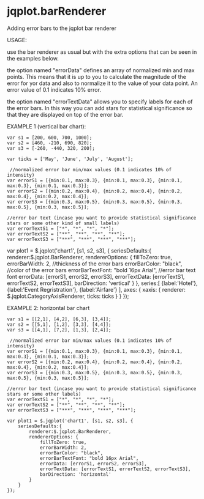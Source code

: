 jqplot.barRenderer
==================

Adding error bars to the jqplot bar renderer

USAGE:

use the bar renderer as usual but with the extra options that can be seen in the examples below.
 
the option named "errorData" defines an array of normalized min and max points. This means that it is up to you to calculate the magnitude of the error for yor data and also to normalize it to the value of your data point. An error value of 0.1 indicates 10% error.

the option named "errorTextData" allows you to specify labels for each of the error bars. In this way you can add stars for statistical significance so that they are displayed on top of the error bar.


EXAMPLE 1 (vertical bar chart):

    var s1 = [200, 600, 700, 1000];
    var s2 = [460, -210, 690, 820];
    var s3 = [-260, -440, 320, 200];
    
    var ticks = ['May', 'June', 'July', 'August'];
     
     //normalized error bar min/max values (0.1 indicates 10% of intensity)
    var errorS1 = [{min:0.1, max:0.3}, {min:0.1, max:0.3}, {min:0.1, max:0.3}, {min:0.1, max:0.3}];
    var errorS2 = [{min:0.2, max:0.4}, {min:0.2, max:0.4}, {min:0.2, max:0.4}, {min:0.2, max:0.4}];
    var errorS3 = [{min:0.3, max:0.5}, {min:0.3, max:0.5}, {min:0.3, max:0.5}, {min:0.3, max:0.5}];
    
    //error bar text (incase you want to provide statistical significance stars or some other kind of small labels)
    var errorTextS1 = ["*", "*", "*", "*"];
    var errorTextS2 = ["**", "**", "**", "**"];
    var errorTextS3 = ["***", "***", "***", "***"];

 var plot1 = $.jqplot('chart1', [s1, s2, s3], {
        seriesDefaults:{
            renderer:$.jqplot.BarRenderer,
            rendererOptions: {
                fillToZero: true,
                errorBarWidth: 2, //thickness of the error bars
                errorBarColor: "black", //color of the error bars
                errorBarTextFont: "bold 16px Arial", //error bar text font 
                errorData: [errorS1, errorS2, errorS3],
                errorTextData: [errorTextS1, errorTextS2, errorTextS3],
                barDirection: 'vertical'
            }
        },
        series:[
            {label:'Hotel'},
            {label:'Event Regristration'},
            {label:'Airfare'}
        ],
        axes: {
            xaxis: {
                renderer: $.jqplot.CategoryAxisRenderer,
                ticks: ticks
            }
        }
    });






EXAMPLE 2: horizontal bar chart

    var s1 = [[2,1], [4,2], [6,3], [3,4]];
    var s2 = [[5,1], [1,2], [3,3], [4,4]];
    var s3 = [[4,1], [7,2], [1,3], [2,4]];
     
     //normalized error bar min/max values (0.1 indicates 10% of intensity)
    var errorS1 = [{min:0.1, max:0.3}, {min:0.1, max:0.3}, {min:0.1, max:0.3}, {min:0.1, max:0.3}];
    var errorS2 = [{min:0.2, max:0.4}, {min:0.2, max:0.4}, {min:0.2, max:0.4}, {min:0.2, max:0.4}];
    var errorS3 = [{min:0.3, max:0.5}, {min:0.3, max:0.5}, {min:0.3, max:0.5}, {min:0.3, max:0.5}];
    
    //error bar text (incase you want to provide statistical significance stars or some other labels)
    var errorTextS1 = ["*", "*", "*", "*"];
    var errorTextS2 = ["**", "**", "**", "**"];
    var errorTextS3 = ["***", "***", "***", "***"];
    
    var plot1 = $.jqplot('chart1', [s1, s2, s3], {
        seriesDefaults:{
            renderer:$.jqplot.BarRenderer,
            rendererOptions: {
                fillToZero: true,
                errorBarWidth: 2, 
                errorBarColor: "black", 
                errorBarTextFont: "bold 16px Arial", 
                errorData: [errorS1, errorS2, errorS3],
                errorTextData: [errorTextS1, errorTextS2, errorTextS3],
                barDirection: 'horizontal'
            }
        }
    });
